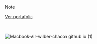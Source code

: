 > [!NOTE]
> <a href="https://wilber-chacon.github.io/Portafolio/" target="_blank">Ver portafolio</a></br></br></br>




![Macbook-Air-wilber-chacon github io (1)](https://github.com/user-attachments/assets/8ac9defb-1441-4937-9dd4-1e837feac973)


